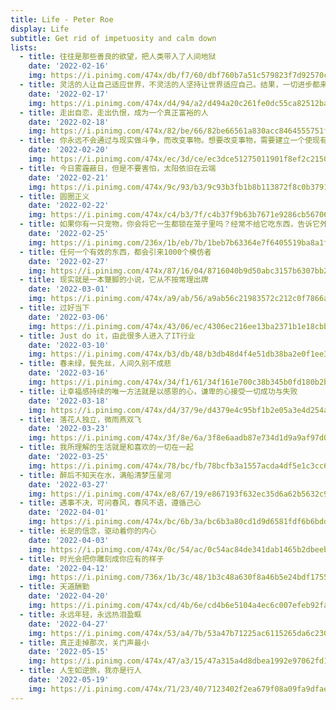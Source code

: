 ```yaml
---
title: Life - Peter Roe
display: Life
subtitle: Get rid of impetuosity and calm down
lists: 
  - title: 往往是那些善良的欲望，把人类带入了人间地狱
    date: '2022-02-16'
    img: https://i.pinimg.com/474x/db/f7/60/dbf760b7a51c579823f7d92570c48c15.jpg
  - title: 灵活的人让自己适应世界，不灵活的人坚持让世界适应自己。结果，一切进步都来自不灵活的人
    date: '2022-02-17'
    img: https://i.pinimg.com/474x/d4/94/a2/d494a20c261fe0dc55ca82512bab630d.jpg
  - title: 走出自恋，走出仇恨，成为一个真正富裕的人
    date: '2022-02-18'
    img: https://i.pinimg.com/474x/82/be/66/82be66561a830acc8464555751fb2356.jpg
  - title: 你永远不会通过与现实做斗争，而改变事物。想要改变事物，需要建立一个使现有模型过时的新模型
    date: '2022-02-20'
    img: https://i.pinimg.com/474x/ec/3d/ce/ec3dce51275011901f8ef2c215056714.jpg
  - title: 今日雾霾蔽日，但是不要害怕，太阳依旧在云端
    date: '2022-02-21'
    img: https://i.pinimg.com/474x/9c/93/b3/9c93b3fb1b8b113872f8c0b37915048f.jpg
  - title: 圆圈正义
    date: '2022-02-22'
    img: https://i.pinimg.com/474x/c4/b3/7f/c4b37f9b63b7671e9286cb5670666c1a.jpg
  - title: 如果你有一只宠物，你会将它一生都锁在笼子里吗？经常不给它吃东西，告诉它外面的世界很可怕，不如待在笼子里？
    date: '2022-02-25'
    img: https://i.pinimg.com/236x/1b/eb/7b/1beb7b63364e7f6405519ba8a1f2d405.jpg
  - title: 任何一个有效的东西，都会引来1000个模仿者
    date: '2022-02-27'
    img: https://i.pinimg.com/474x/87/16/04/8716040b9d50abc3157b6307bb2a8285.jpg    
  - title: 现实就是一本蹩脚的小说，它从不按常理出牌
    date: '2022-03-01'
    img: https://i.pinimg.com/474x/a9/ab/56/a9ab56c21983572c212c0f7866af4884.jpg
  - title: 过好当下
    date: '2022-03-06'
    img: https://i.pinimg.com/474x/43/06/ec/4306ec216ee13ba2371b1e18cbb194ff.jpg
  - title: Just do it，由此很多人进入了IT行业
    date: '2022-03-10'
    img: https://i.pinimg.com/474x/b3/db/48/b3db48d4f4e51db38ba2e0f1ee3d9f33.jpg
  - title: 春未绿，鬓先丝，人间久别不成悲
    date: '2022-03-16'
    img: https://i.pinimg.com/474x/34/f1/61/34f161e700c38b345b0fd180b2b69a7a.jpg
  - title: 让幸福感持续的唯一方法就是以感恩的心，谦卑的心接受一切成功与失败
    date: '2022-03-18'
    img: https://i.pinimg.com/474x/d4/37/9e/d4379e4c95bf1b2e05a3e4d254a79af7.jpg
  - title: 落花人独立，微雨燕双飞
    date: '2022-03-23'
    img: https://i.pinimg.com/474x/3f/8e/6a/3f8e6aadb87e734d1d9a9af97d0dd7fd.jpg
  - title: 我所理解的生活就是和喜欢的一切在一起
    date: '2022-03-25'
    img: https://i.pinimg.com/474x/78/bc/fb/78bcfb3a1557acda4df5e1c3cc631461.jpg
  - title: 醉后不知天在水，满船清梦压星河
    date: '2022-03-27'
    img: https://i.pinimg.com/474x/e8/67/19/e867193f632ec35d6a62b5632c93c4b2.jpg
  - title: 遇事不决，可问春风，春风不语，遵循己心
    date: '2022-04-01'
    img: https://i.pinimg.com/474x/bc/6b/3a/bc6b3a80cd1d9d6581fdf6b6bdd672d7.jpg
  - title: 长足的信念，驱动着你的内心
    date: '2022-04-03'
    img: https://i.pinimg.com/474x/0c/54/ac/0c54ac84de341dab1465b2dbeebf42c7.jpg
  - title: 时光会把你雕刻成你应有的样子
    date: '2022-04-12'
    img: https://i.pinimg.com/736x/1b/3c/48/1b3c48a630f8a46b5e24bdf17554eda9.jpg
  - title: 天道酬勤
    date: '2022-04-20'
    img: https://i.pinimg.com/474x/cd/4b/6e/cd4b6e5104a4ec6c007efeb92fab3972.jpg
  - title: 永远年轻，永远热泪盈眶
    date: '2022-04-27'
    img: https://i.pinimg.com/474x/53/a4/7b/53a47b71225ac6115265da6c2301ff92.jpg
  - title: 真正走掉那次，关门声最小
    date: '2022-05-15'
    img: https://i.pinimg.com/474x/47/a3/15/47a315a4d8dbea1992e97062fd1f285b.jpg
  - title: 人生如逆旅，我亦是行人
    date: '2022-05-19'
    img: https://i.pinimg.com/474x/71/23/40/7123402f2ea679f08a09fa9dfae46c75.jpg
---
```


<LifeList :lists="frontmatter.lists"/>